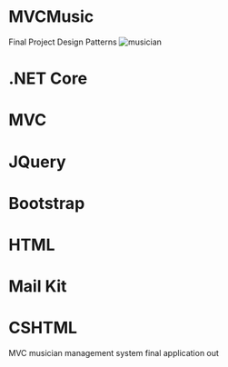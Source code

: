 # MVCMusic

Final Project
Design Patterns
![musician](https://user-images.githubusercontent.com/89307136/234751870-7df98448-88d2-4ec9-a0e5-7da8a1b2e7f8.png)


# .NET Core
# MVC
# JQuery
# Bootstrap
# HTML
# Mail Kit
# CSHTML

MVC musician management system final application out
